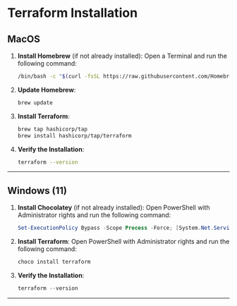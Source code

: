 # Terraform Installation

## MacOS

1. **Install Homebrew** (if not already installed):
   Open a Terminal and run the following command:

   ```bash
   /bin/bash -c "$(curl -fsSL https://raw.githubusercontent.com/Homebrew/install/HEAD/install.sh)"
   ```

2. **Update Homebrew**:

   ```bash
   brew update
   ```

3. **Install Terraform**:

   ```bash
   brew tap hashicorp/tap
   brew install hashicorp/tap/terraform
   ```

4. **Verify the Installation**:
   ```bash
   terraform --version
   ```

---

## Windows (11)

1. **Install Chocolatey** (if not already installed):
   Open PowerShell with Administrator rights and run the following command:

   ```powershell
   Set-ExecutionPolicy Bypass -Scope Process -Force; [System.Net.ServicePointManager]::SecurityProtocol = [System.Net.ServicePointManager]::SecurityProtocol -bor 3072; iex ((New-Object System.Net.WebClient).DownloadString('https://chocolatey.org/install.ps1'))
   ```

2. **Install Terraform**:
   Open PowerShell with Administrator rights and run the following command:

   ```powershell
   choco install terraform
   ```

3. **Verify the Installation**:
   ```powershell
   terraform --version
   ```

---
